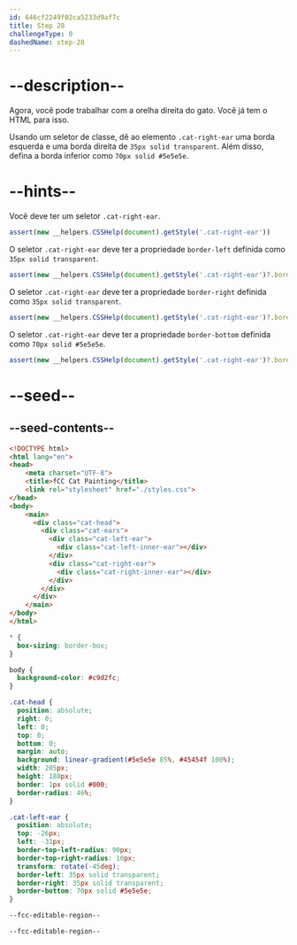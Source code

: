 ```yaml
---
id: 646cf2249f02ca5233d9af7c
title: Step 28
challengeType: 0
dashedName: step-28
---
```


# --description--

Agora, você pode trabalhar com a orelha direita do gato. Você já tem o HTML para isso.

Usando um seletor de classe, dê ao elemento `.cat-right-ear` uma borda esquerda e uma borda direita de `35px solid transparent`. Além disso, defina a borda inferior como `70px solid #5e5e5e`.

# --hints--

Você deve ter um seletor `.cat-right-ear`.

```js 
assert(new __helpers.CSSHelp(document).getStyle('.cat-right-ear'))
```

O seletor `.cat-right-ear` deve ter a propriedade `border-left` definida como `35px solid transparent`.

```js
assert(new __helpers.CSSHelp(document).getStyle('.cat-right-ear')?.borderLeft === '35px solid transparent')
```

O seletor `.cat-right-ear` deve ter a propriedade `border-right` definida como `35px solid transparent`.

```js
assert(new __helpers.CSSHelp(document).getStyle('.cat-right-ear')?.borderRight === '35px solid transparent')
```

O seletor `.cat-right-ear` deve ter a propriedade `border-bottom` definida como `70px solid #5e5e5e`.

```js
assert(new __helpers.CSSHelp(document).getStyle('.cat-right-ear')?.borderBottom === '70px solid rgb(94, 94, 94)')
```

# --seed--

## --seed-contents--

```html
<!DOCTYPE html>
<html lang="en">
<head>
    <meta charset="UTF-8">
    <title>fCC Cat Painting</title>
    <link rel="stylesheet" href="./styles.css">
</head>
<body>
    <main>
      <div class="cat-head">
        <div class="cat-ears">
          <div class="cat-left-ear">
            <div class="cat-left-inner-ear"></div>
          </div>
          <div class="cat-right-ear">
            <div class="cat-right-inner-ear"></div>
          </div>
        </div>
      </div>
    </main>
</body>
</html>
```

```css
* {
  box-sizing: border-box;
}

body {
  background-color: #c9d2fc;
}

.cat-head {
  position: absolute;
  right: 0;
  left: 0;
  top: 0;
  bottom: 0;
  margin: auto;
  background: linear-gradient(#5e5e5e 85%, #45454f 100%);
  width: 205px;
  height: 180px;
  border: 1px solid #000;
  border-radius: 46%;
}

.cat-left-ear {
  position: absolute;
  top: -26px;
  left: -31px;
  border-top-left-radius: 90px;
  border-top-right-radius: 10px;
  transform: rotate(-45deg);
  border-left: 35px solid transparent;
  border-right: 35px solid transparent;
  border-bottom: 70px solid #5e5e5e;
}

--fcc-editable-region--

--fcc-editable-region--
```
